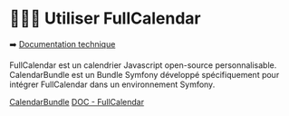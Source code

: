 # 🧑🏻‍💻 Utiliser FullCalendar

➡️ [Documentation technique](../doc.md)

FullCalendar est un calendrier Javascript open-source personnalisable. CalendarBundle est un Bundle Symfony développé spécifiquement pour intégrer FullCalendar dans un environnement Symfony.

[CalendarBundle](https://github.com/tattali/CalendarBundle?tab=readme-ov-file#1-download-calendarbundle-using-composer)
[DOC - FullCalendar](https://fullcalendar.io/docs/)